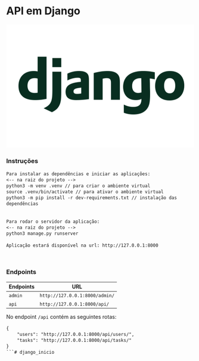 # API em Django

<p align="center">
  <img src="./django.png" alt="Django"/>
</p>

### Instruções

```
Para instalar as dependências e iniciar as aplicações:
<-- na raiz do projeto -->
python3 -m venv .venv // para criar o ambiente virtual
source .venv/bin/activate // para ativar o ambiente virtual
python3 -m pip install -r dev-requirements.txt // instalação das dependências


Para rodar o servidor da aplicação:
<-- na raiz do projeto -->
python3 manage.py runserver

Aplicação estará disponível na url: http://127.0.0.1:8000 
```

<br />

### Endpoints

| Endpoints | URL |
|---|---|
| `admin` | `http://127.0.0.1:8000/admin/` |
| `api` | `http://127.0.0.1:8000/api/` |


No endpoint `/api` contém as seguintes rotas:

```
{
    "users": "http://127.0.0.1:8000/api/users/",
    "tasks": "http://127.0.0.1:8000/api/tasks/"
}
```# django_inicio
